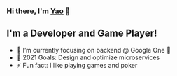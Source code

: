 ### Hi there, I'm [Yao][linkedin] 👋

## I'm a Developer and Game Player! 
- 🌱 I’m currently focusing on backend @ Google One 🤣
- 🥅 2021 Goals: Design and optimize microservices
- ⚡ Fun fact: I like playing games and poker

<br />
<br />

[linkedin]: https://www.linkedin.com/in/yao-chuck-xiao-6639a4167/
